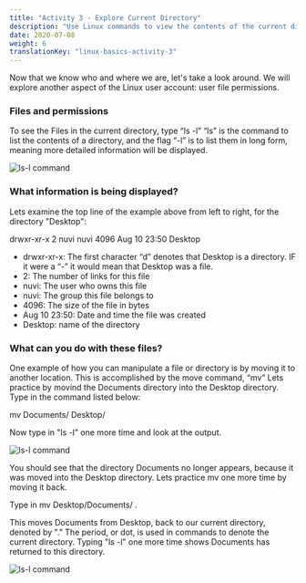```yaml
---
title: "Activity 3 - Explore Current Directory"
description: "Use Linux commands to view the contents of the current directory"
date: 2020-07-08
weight: 6
translationKey: "linux-basics-activity-3"
---
```


Now that we know who and where we are, let's take a look around. We will explore another aspect of the Linux user account: user file permissions.

### Files and permissions

To see the Files in the current directory, type “ls -l”
“ls” is the command to list the contents of a directory, and the flag “-l” is to list them in long form, meaning more detailed information will be displayed.

![ls-l command](../images/03_ls-l.png?classes=border,shadow)

### What information is being displayed?

Lets examine the top line of the example above from left to right, for the directory "Desktop":

drwxr-xr-x 2 nuvi nuvi 4096 Aug 10 23:50 Desktop

- drwxr-xr-x: The first character “d” denotes that Desktop is a directory. IF it were a “-” it would mean that Desktop was a file.
- 2: The number of links for this file
- nuvi: The user who owns this file
- nuvi: The group this file belongs to
- 4096: The size of the file in bytes
- Aug 10 23:50: Date and time the file was created
- Desktop: name of the directory

### What can you do with these files?

One example of how you can manipulate a file or directory is by moving it to another location. This is accomplished by the move command, “mv” Lets practice by movind the Documents directory into the Desktop directory. Type in the command listed below:

mv Documents/ Desktop/

Now type in "ls -l" one more time and look at the output.

![ls-l command](../images/03_ls-l_after_move.png?classes=border,shadow)

You should see that the directory Documents no longer appears, because it was moved into the Desktop directory. Lets practice mv one more time by moving it back. 

Type in mv Desktop/Documents/ .

This moves Documents from Desktop, back to our current directory, denoted by "." The period, or dot, is used in commands to denote the current directory. Typing "ls -l" one more time shows Documents has returned to this directory. 

![ls-l command](../images/03_ls-l.png?classes=border,shadow)